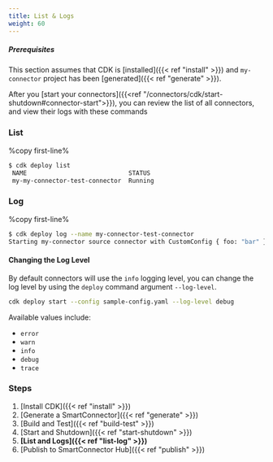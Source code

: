 ```yaml
---
title: List & Logs
weight: 60
---
```

##### Prerequisites

This section assumes that CDK is [installed]({{< ref "install" >}}) and `my-connector` project has been [generated]({{< ref "generate" >}}).

After you [start your connectors]({{<ref "/connectors/cdk/start-shutdown#connector-start">}}), you can review the list of all connectors, and view their logs with these commands

### List

%copy first-line%
```bash
$ cdk deploy list
 NAME                            STATUS
 my-my-connector-test-connector  Running
```

### Log

%copy first-line%
```bash
$ cdk deploy log --name my-connector-test-connector
Starting my-connector source connector with CustomConfig { foo: "bar" }
```


#### Changing the Log Level

By default connectors will use the `info` logging level, you can change the
log level by using the `deploy` command argument `--log-level`.

```bash
cdk deploy start --config sample-config.yaml --log-level debug
```

Available values include:

- `error`
- `warn`
- `info`
- `debug`
- `trace`

### Steps

1. [Install CDK]({{< ref "install" >}})
2. [Generate a SmartConnector]({{< ref "generate" >}})
3. [Build and Test]({{< ref "build-test" >}})
4. [Start and Shutdown]({{< ref "start-shutdown" >}})
5. **[List and Logs]({{< ref "list-log" >}})**
6. [Publish to SmartConnector Hub]({{< ref "publish" >}})